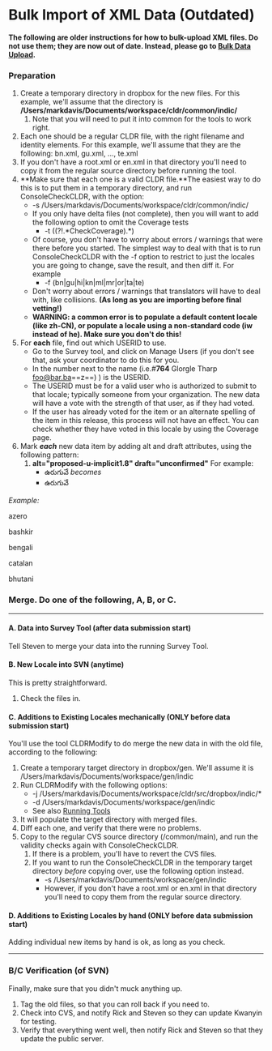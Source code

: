 # Bulk Import of XML Data (Outdated)

**The following are older instructions for how to bulk-upload XML files. Do not
use them; they are now out of date. Instead, please go to [Bulk Data
Upload](../index/survey-tool/upload/index.md).**

### Preparation

1.  Create a temporary directory in dropbox for the new files. For this example,
    we'll assume that the directory is
    **/Users/markdavis/Documents/workspace/cldr/common/indic/**
    1.  Note that you will need to put it into common for the tools to work
        right.
2.  Each one should be a regular CLDR file, with the right filename and identity
    elements. For this example, we'll assume that they are the following:
    bn.xml, gu.xml, ..., te.xml
3.  If you don't have a root.xml or en.xml in that directory you'll need to copy
    it from the regular source directory before running the tool.
4.  **Make sure that each one is a valid CLDR file.**The easiest way to do this
    is to put them in a temporary directory, and run ConsoleCheckCLDR, with the
    option:
    *   -s /Users/markdavis/Documents/workspace/cldr/common/indic/
    *   If you only have delta files (not complete), then you will want to add
        the following option to omit the Coverage tests
        *   -t ((?!.\*CheckCoverage).\*)
    *   Of course, you don't have to worry about errors / warnings that were
        there before you started. The simplest way to deal with that is to run
        ConsoleCheckCLDR with the -f option to restrict to just the locales you
        are going to change, save the result, and then diff it. For example
        *   -f (bn|gu|hi|kn|ml|mr|or|ta|te)
    *   Don't worry about errors / warnings that translators will have to deal
        with, like collisions. **(As long as you are importing before final
        vetting!)**
    *   **WARNING: a common error is to populate a default content locale (like
        zh-CN), or populate a locale using a non-standard code (iw instead of
        he). Make sure you don't do this!**
5.  For **each** file, find out which USERID to use.
    *   Go to the Survey tool, and click on Manage Users (if you don't see that,
        ask your coordinator to do this for you.
    *   In the number next to the name (i.e.#**764** Glorgle Tharp
        [foo@bar.ba](mailto:foo@bar.baz)==z==) ) is the USERID.
    *   The USERID must be for a valid user who is authorized to submit to that
        locale; typically someone from your organization. The new data will have
        a vote with the strength of that user, as if they had voted.
    *   If the user has already voted for the item or an alternate spelling of
        the item in this release, this process will not have an effect. You can
        check whether they have voted in this locale by using the Coverage page.
6.  Mark ***each*** new data item by adding alt and draft attributes, using the
    following pattern:
    1.  **alt="proposed-u<USERID>-implicit1.8" draft="unconfirmed"**
        For example:
        *   <territory type="UY">ఉరుగువే</territory>
            *becomes*
        *   <territory type="UY" alt="**proposed-u764-implicit1.8**"
            draft="unconfirmed">ఉరుగువే</territory>

*Example:*

<?xml version="1.0" encoding="UTF-8" ?>

<!DOCTYPE ldml SYSTEM "../../common/dtd/ldml.dtd">

<ldml>

<identity>

<version number="$Revision: 4337 $"/>

<generation date="$Date: 2009-10-14 17:39:12 -0700 (Wed, 14 Oct 2009) $"/>

<language type="it"/>

</identity>

<localeDisplayNames>

<languages>

<language type="az" alt="proposed-u650-implicit1.8"
draft="unconfirmed">azero</language>

<language type="ba" alt="proposed-u650-implicit1.8"
draft="unconfirmed">bashkir</language>

<language type="bn" alt="proposed-u650-implicit1.8"
draft="unconfirmed">bengali</language>

<language type="ca" alt="proposed-u650-implicit1.8"
draft="unconfirmed">catalan</language>

<language type="dz" alt="proposed-u650-implicit1.8"
draft="unconfirmed">bhutani</language>

</languages>

</localeDisplayNames>

</ldml>

### Merge. Do one of the following, A, B, or C.

---

#### A. Data into Survey Tool (after data submission start)

Tell Steven to merge your data into the running Survey Tool.

#### B. New Locale into SVN (anytime)

This is pretty straightforward.

1.  Check the files in.

#### C. Additions to Existing Locales mechanically (ONLY before data submission start)

You'll use the tool CLDRModify to do merge the new data in with the old file,
according to the following:

1.  Create a temporary target directory in dropbox/gen. We'll assume it is
    /Users/markdavis/Documents/workspace/gen/indic
2.  Run CLDRModify with the following options:
    *   -j /Users/markdavis/Documents/workspace/cldr/src/dropbox/indic/\*
    *   -d /Users/markdavis/Documents/workspace/gen/indic
    *   See also [Running Tools](running-tools/index.md)
3.  It will populate the target directory with merged files.
4.  Diff each one, and verify that there were no problems.
5.  Copy to the regular CVS source directory (/common/main), and run the
    validity checks again with ConsoleCheckCLDR.
    1.  If there is a problem, you'll have to revert the CVS files.
    2.  If you want to run the ConsoleCheckCLDR in the temporary target
        directory *before* copying over, use the following option instead.
        *   -s /Users/markdavis/Documents/workspace/gen/indic
        *   However, if you don't have a root.xml or en.xml in that directory
            you'll need to copy them from the regular source directory.

#### D. Additions to Existing Locales by hand (ONLY before data submission start)

Adding individual new items by hand is ok, as long as you check.

---

### B/C Verification (of SVN)

Finally, make sure that you didn't muck anything up.

1.  Tag the old files, so that you can roll back if you need to.
2.  Check into CVS, and notify Rick and Steven so they can update Kwanyin for
    testing.
3.  Verify that everything went well, then notify Rick and Steven so that they
    update the public server.
